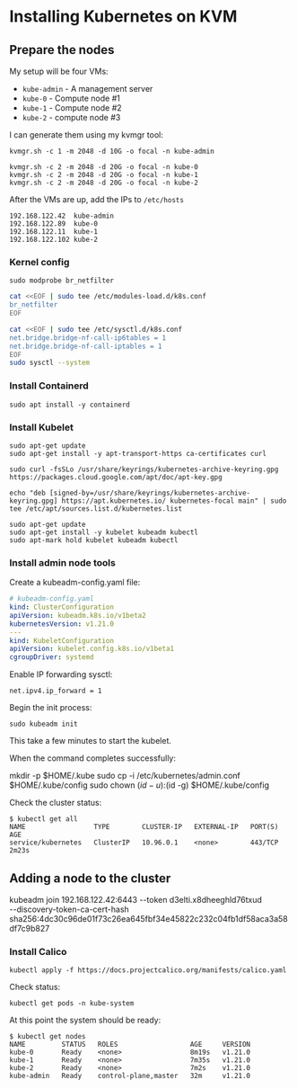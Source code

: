 # Installing Kubernetes on KVM

## Prepare the nodes

My setup will be four VMs: 
* `kube-admin` - A management server
* `kube-0` - Compute node #1
* `kube-1` - Compute node #2
* `kube-2` - compute node #3

I can generate them using my kvmgr tool: 

    kvmgr.sh -c 1 -m 2048 -d 10G -o focal -n kube-admin

    kvmgr.sh -c 2 -m 2048 -d 20G -o focal -n kube-0
    kvmgr.sh -c 2 -m 2048 -d 20G -o focal -n kube-1
    kvmgr.sh -c 2 -m 2048 -d 20G -o focal -n kube-2

After the VMs are up, add the IPs to `/etc/hosts`

    192.168.122.42  kube-admin
    192.168.122.89  kube-0
    192.168.122.11  kube-1
    192.168.122.102 kube-2

### Kernel config

    sudo modprobe br_netfilter

```sh
cat <<EOF | sudo tee /etc/modules-load.d/k8s.conf
br_netfilter
EOF

cat <<EOF | sudo tee /etc/sysctl.d/k8s.conf
net.bridge.bridge-nf-call-ip6tables = 1
net.bridge.bridge-nf-call-iptables = 1
EOF
sudo sysctl --system
```

### Install Containerd

    sudo apt install -y containerd

### Install Kubelet

    sudo apt-get update
    sudo apt-get install -y apt-transport-https ca-certificates curl

    sudo curl -fsSLo /usr/share/keyrings/kubernetes-archive-keyring.gpg https://packages.cloud.google.com/apt/doc/apt-key.gpg

    echo "deb [signed-by=/usr/share/keyrings/kubernetes-archive-keyring.gpg] https://apt.kubernetes.io/ kubernetes-focal main" | sudo tee /etc/apt/sources.list.d/kubernetes.list

    sudo apt-get update
    sudo apt-get install -y kubelet kubeadm kubectl
    sudo apt-mark hold kubelet kubeadm kubectl

### Install admin node tools


Create a kubeadm-config.yaml file: 

```yaml
# kubeadm-config.yaml
kind: ClusterConfiguration
apiVersion: kubeadm.k8s.io/v1beta2
kubernetesVersion: v1.21.0
---
kind: KubeletConfiguration
apiVersion: kubelet.config.k8s.io/v1beta1
cgroupDriver: systemd
```

Enable IP forwarding sysctl: 
    
    net.ipv4.ip_forward = 1

Begin the init process: 

    sudo kubeadm init

This take a few minutes to start the kubelet. 

When the command completes successfully: 

  mkdir -p $HOME/.kube
  sudo cp -i /etc/kubernetes/admin.conf $HOME/.kube/config
  sudo chown $(id -u):$(id -g) $HOME/.kube/config

Check the cluster status: 

```
$ kubectl get all
NAME                 TYPE        CLUSTER-IP   EXTERNAL-IP   PORT(S)   AGE
service/kubernetes   ClusterIP   10.96.0.1    <none>        443/TCP   2m23s
```

## Adding a node to the cluster

kubeadm join 192.168.122.42:6443 --token d3elti.x8dheeghld76txud \
        --discovery-token-ca-cert-hash sha256:4dc30c96de01f73c26ea645fbf34e45822c232c04fb1df58aca3a58df7c9b827 

### Install Calico

    kubectl apply -f https://docs.projectcalico.org/manifests/calico.yaml

Check status: 

    kubectl get pods -n kube-system

At this point the system should be ready: 

```
$ kubectl get nodes
NAME         STATUS   ROLES                  AGE     VERSION
kube-0       Ready    <none>                 8m19s   v1.21.0
kube-1       Ready    <none>                 7m35s   v1.21.0
kube-2       Ready    <none>                 7m2s    v1.21.0
kube-admin   Ready    control-plane,master   32m     v1.21.0

```


